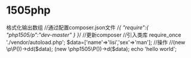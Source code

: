 # 1505php
格式化输出数组
//通过配置composer.json文件
    /*{
        "require":{
            "php1505/p":"dev-master"
         }
    }*/
   //更新composer
   //引入类库
       require_once './vendor/autoload.php';
       $data=['name'=>'lisi','sex'=>'man'];
      //操作
    //(new \p\P())->dd($data);
    (new \php1505\P())->d($data);
     echo 'hello world';
